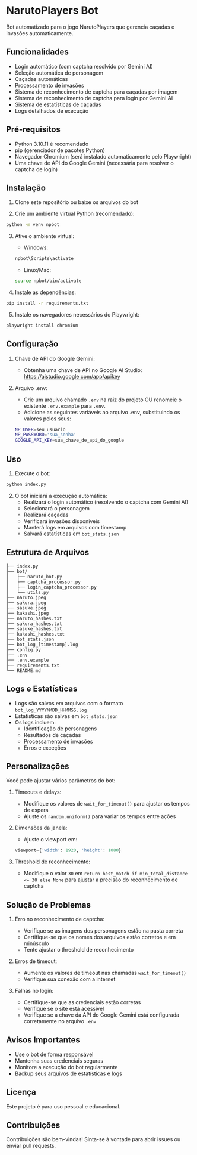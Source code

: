 # NarutoPlayers Bot

Bot automatizado para o jogo NarutoPlayers que gerencia caçadas e invasões automaticamente.

## Funcionalidades

- Login automático (com captcha resolvido por Gemini AI)
- Seleção automática de personagem
- Caçadas automáticas
- Processamento de invasões
- Sistema de reconhecimento de captcha para caçadas por imagem
- Sistema de reconhecimento de captcha para login por Gemini AI
- Sistema de estatísticas de caçadas
- Logs detalhados de execução

## Pré-requisitos

- Python 3.10.11 é recomendado
- pip (gerenciador de pacotes Python)
- Navegador Chromium (será instalado automaticamente pelo Playwright)
- Uma chave de API do Google Gemini (necessária para resolver o captcha de login)

## Instalação

1. Clone este repositório ou baixe os arquivos do bot

2. Crie um ambiente virtual Python (recomendado):
```bash
python -m venv npbot
```

3. Ative o ambiente virtual:
   - Windows:
   ```bash
   npbot\Scripts\activate
   ```
   - Linux/Mac:
   ```bash
   source npbot/bin/activate
   ```

4. Instale as dependências:
```bash
pip install -r requirements.txt
```

5. Instale os navegadores necessários do Playwright:
```bash
playwright install chromium
```

## Configuração

1. Chave de API do Google Gemini:
   - Obtenha uma chave de API no Google AI Studio: https://aistudio.google.com/app/apikey

2. Arquivo .env:
   - Crie um arquivo chamado `.env` na raiz do projeto OU renomeie o existente `.env.example` para `.env`.
   - Adicione as seguintes variáveis ao arquivo .env, substituindo os valores pelos seus:
   ```bash
   NP_USER=seu_usuario
   NP_PASSWORD='sua_senha'
   GOOGLE_API_KEY=sua_chave_de_api_do_google
   ```

## Uso

1. Execute o bot:
```bash
python index.py
```

2. O bot iniciará a execução automática:
   - Realizará o login automático (resolvendo o captcha com Gemini AI)
   - Selecionará o personagem
   - Realizará caçadas
   - Verificará invasões disponíveis
   - Manterá logs em arquivos com timestamp
   - Salvará estatísticas em `bot_stats.json`

## Estrutura de Arquivos

```
├── index.py
├── bot/
│   ├── naruto_bot.py
│   ├── captcha_processor.py
│   ├── login_captcha_processor.py
│   └── utils.py
├── naruto.jpeg
├── sakura.jpeg
├── sasuke.jpeg
├── kakashi.jpeg
├── naruto_hashes.txt
├── sakura_hashes.txt
├── sasuke_hashes.txt
├── kakashi_hashes.txt
├── bot_stats.json
├── bot_log_[timestamp].log
├── config.py
├── .env
├── .env.example
├── requirements.txt
└── README.md
```

## Logs e Estatísticas

- Logs são salvos em arquivos com o formato `bot_log_YYYYMMDD_HHMMSS.log`
- Estatísticas são salvas em `bot_stats.json`
- Os logs incluem:
  - Identificação de personagens
  - Resultados de caçadas
  - Processamento de invasões
  - Erros e exceções

## Personalizações

Você pode ajustar vários parâmetros do bot:

1. Timeouts e delays:
   - Modifique os valores de `wait_for_timeout()` para ajustar os tempos de espera
   - Ajuste os `random.uniform()` para variar os tempos entre ações

2. Dimensões da janela:
   - Ajuste o viewport em:
   ```python
   viewport={'width': 1920, 'height': 1080}
   ```

3. Threshold de reconhecimento:
   - Modifique o valor `30` em `return best_match if min_total_distance <= 30 else None` para ajustar a precisão do reconhecimento de captcha

## Solução de Problemas

1. Erro no reconhecimento de captcha:
   - Verifique se as imagens dos personagens estão na pasta correta
   - Certifique-se que os nomes dos arquivos estão corretos e em minúsculo
   - Tente ajustar o threshold de reconhecimento

2. Erros de timeout:
   - Aumente os valores de timeout nas chamadas `wait_for_timeout()`
   - Verifique sua conexão com a internet

3. Falhas no login:
   - Certifique-se que as credenciais estão corretas
   - Verifique se o site está acessível
   - Verifique se a chave da API do Google Gemini está configurada corretamente no arquivo `.env`

## Avisos Importantes

- Use o bot de forma responsável
- Mantenha suas credenciais seguras
- Monitore a execução do bot regularmente
- Backup seus arquivos de estatísticas e logs

## Licença

Este projeto é para uso pessoal e educacional.

## Contribuições

Contribuições são bem-vindas! Sinta-se à vontade para abrir issues ou enviar pull requests.